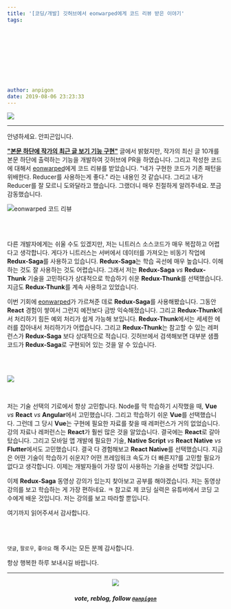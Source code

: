 ```yaml
---
title: '[코딩/개발] 깃허브에서 eonwarped에게 코드 리뷰 받은 이야기'
tags:
  
  
  
  
  
  
  
  
  
  
author: anpigon
date: 2019-08-06 23:23:33
---
```


![](https://steemitimages.com/640x0/https://cdn.steemitimages.com/DQmXtBYt3kXFAhrVjuGUGa5TQrgUZ2nL8npNsg67WYqZQ57/11A557AA-ADD4-484C-AD9E-FCD37D09C38B.jpeg)

***

안녕하세요. 안피곤입니다.

**["본문 하단에 작가의 최근 글 보기 기능 구현"](https://steemit.com/zzan/@anpigon/4kwmuf)** 글에서 밝혔지만, 작가의 최신 글 10개를 본문 하단에 출력하는 기능을 개발하여 깃허브에 PR을 하였습니다. 그리고 작성한 코드에 대해서 [eonwarped]()에게 코드 리뷰를 받았습니다. "네가 구현한 코드가 기존 패턴을 위배한다. Reducer를 사용하는게 좋다." 라는 내용인 것 같습니다. 그리고 내가 Reducer를 잘 모르니 도와달라고 했습니다. 그랬더니 매우 친절하게 알려주네요. 쪼금 감동했습니다.

![eonwarped 코드 리뷰](https://files.steempeak.com/file/steempeak/anpigon/133nZpqJ-E18489E185B3E1848FE185B3E18485E185B5E186ABE18489E185A3E186BA202019-08-0620E1848BE185A9E18492E185AE2010.35.21.png)

<br>
<br>

다른 개발자에게는 쉬울 수도 있겠지만, 저는 니트러스 소스코드가 매우 복잡하고 어렵다고 생각합니다. 게다가 니트러스는 서버에서 데이터를 가져오는 비동기 작업에 **Redux-Saga**를 사용하고 있습니다. **Redux-Saga**는 학습 곡선에 매우 높습니다. 이해하는 것도 잘 사용하는 것도 어렵습니다.  그래서 저는 **Redux-Saga** *vs* **Redux-Thunk** 기술을 고민하다가 상대적으로 학습하기 쉬운 **Redux-Thunk**를 선택했습니다. 지금도 **Redux-Thunk**를 계속 사용하고 있었습니다.

이번 기회에 [eonwarped]()가 가르쳐준 데로 **Redux-Saga**를 사용해봤습니다. 그동안 **React** 경험이 쌓여서 그런지 예전보다 금방 익숙해졌습니다. 그리고 **Redux-Thunk**에서 처리하기 힘든 예외 처리가 쉽게 가능해 보입니다. **Redux-Thunk**에서는 세세한 에러를 잡아내서 처리하기가 어렵습니다. 그리고 **Redux-Thunk**는 참고할 수 있는 레퍼런스가 **Redux-Saga** 보다 상대적으로 적습니다. 깃허브에서 검색해보면 대부분 샘플 코드가 **Redux-Saga**로 구현되어 있는 것을 알 수 있습니다.

<br>
<br>

![](https://files.steempeak.com/file/steempeak/anpigon/UEds0hDU-E18489E185B3E1848FE185B3E18485E185B5E186ABE18489E185A3E186BA202019-08-0620E1848BE185A9E18492E185AE2011.16.09.png)

<br>

저는 기술 선택의 기로에서 항상 고민합니다. Node를 막 학습하기 시작했을 때, **Vue** *vs* **React** *vs* **Angular**에서 고민했습니다. 그리고 학습하기 쉬운 **Vue**를 선택했습니다. 그런데 그 당시 **Vue**는 구현에 필요한 자료를 찾을 때 레퍼런스가 거의 없었습니다. 강의 자료나 레퍼런스는 **React**가 훨씬 많은 것을 알았습니다. 결국에는 **React**로 갈아탔습니다. 그리고 모바일 앱 개발에 필요한 기술, **Native Script** *vs* **React Native** *vs* **Flutter**에서도 고민했습니다. 결국 다 경험해보고 **React Native**를 선택했습니다. 지금은 어떤 기술이 학습하기 쉬운지? 어떤 프레임워크 속도가 더 빠른지?를 고민할 필요가 없다고 생각합니다. 이제는 개발자들이 가장 많이 사용하는 기술을 선택할 것입니다.

이제 **Redux-Saga** 동영상 강의가 있는지 찾아보고 공부를 해야겠습니다. 저는 동영상 강의를 보고 학습하는 게 가장 편하네요. ㅋ 참고로 제 코딩 실력은 유튜버에서 코딩 고수에게 배운 것입니다. 저는 강의를 보고 따라할 뿐입니다.

여기까지 읽어주셔서 감사합니다.

<br>
<br>

 `댓글`, `팔로우`, `좋아요` 해 주시는 모든 분께 감사합니다.

항상 행복한 하루 보내시길 바랍니다.

***

<center><img src='https://steemitimages.com/400x0/https://cdn.steemitimages.com/DQmQmWhMN6zNrLmKJRKhvSScEgWZmpb8zCeE2Gray1krbv6/BC054B6E-6F73-46D0-88E4-C88EB8167037.jpeg'><h5>vote, reblog, follow <code><a href='/@anpigon'>@anpigon</a></code></h5></center>
